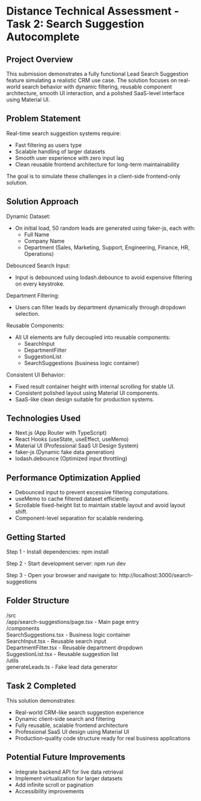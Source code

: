 # Distance Technical Assessment - Task 2: Search Suggestion Autocomplete

## Project Overview

This submission demonstrates a fully functional Lead Search Suggestion feature simulating a realistic CRM use case. The solution focuses on real-world search behavior with dynamic filtering, reusable component architecture, smooth UI interaction, and a polished SaaS-level interface using Material UI.

## Problem Statement

Real-time search suggestion systems require:

- Fast filtering as users type
- Scalable handling of larger datasets
- Smooth user experience with zero input lag
- Clean reusable frontend architecture for long-term maintainability

The goal is to simulate these challenges in a client-side frontend-only solution.

## Solution Approach

Dynamic Dataset:

- On initial load, 50 random leads are generated using faker-js, each with:
  - Full Name
  - Company Name
  - Department (Sales, Marketing, Support, Engineering, Finance, HR, Operations)

Debounced Search Input:

- Input is debounced using lodash.debounce to avoid expensive filtering on every keystroke.

Department Filtering:

- Users can filter leads by department dynamically through dropdown selection.

Reusable Components:

- All UI elements are fully decoupled into reusable components:
  - SearchInput
  - DepartmentFilter
  - SuggestionList
  - SearchSuggestions (business logic container)

Consistent UI Behavior:

- Fixed result container height with internal scrolling for stable UI.
- Consistent polished layout using Material UI components.
- SaaS-like clean design suitable for production systems.

## Technologies Used

- Next.js (App Router with TypeScript)
- React Hooks (useState, useEffect, useMemo)
- Material UI (Professional SaaS UI Design System)
- faker-js (Dynamic fake data generation)
- lodash.debounce (Optimized input throttling)

## Performance Optimization Applied

- Debounced input to prevent excessive filtering computations.
- useMemo to cache filtered dataset efficiently.
- Scrollable fixed-height list to maintain stable layout and avoid layout shift.
- Component-level separation for scalable rendering.

## Getting Started

Step 1 - Install dependencies:
npm install

Step 2 - Start development server:
npm run dev

Step 3 - Open your browser and navigate to:
http://localhost:3000/search-suggestions

## Folder Structure

/src  
  /app/search-suggestions/page.tsx - Main page entry  
  /components  
    SearchSuggestions.tsx - Business logic container  
    SearchInput.tsx - Reusable search input  
    DepartmentFilter.tsx - Reusable department dropdown  
    SuggestionList.tsx - Reusable suggestion list  
  /utils  
    generateLeads.ts - Fake lead data generator

## Task 2 Completed

This solution demonstrates:

- Real-world CRM-like search suggestion experience
- Dynamic client-side search and filtering
- Fully reusable, scalable frontend architecture
- Professional SaaS UI design using Material UI
- Production-quality code structure ready for real business applications

## Potential Future Improvements

- Integrate backend API for live data retrieval
- Implement virtualization for larger datasets
- Add infinite scroll or pagination
- Accessibility improvements
